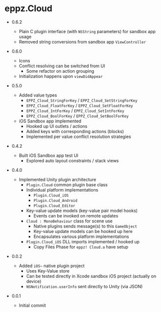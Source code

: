 # eppz.Cloud

* 0.6.2

	+ Plain C plugin interface (with `NSString` parameters) for sandbox app usage
	+ Removed string conversions from sandbox app `ViewController`

* 0.6.0

	+ Icons
	+ Conflict resolving can be switched from UI
		+ Some refactor on action grouping
	+ Initialization happens upon `viewDidAppear`

* 0.5.0

	+ Added value types
		+ `EPPZ_Cloud_StringForKey` / `EPPZ_Cloud_SetStringForKey`
		+ `EPPZ_Cloud_FloatForKey` / `EPPZ_Cloud_SetFloatForKey`
		+ `EPPZ_Cloud_IntForKey` / `EPPZ_Cloud_SetIntForKey`
		+ `EPPZ_Cloud_BoolForKey` / `EPPZ_Cloud_SetBoolForKey`
	+ iOS Sandbox app implemented
		+ Hooked up UI outlets / actions
		+ Added keys with corresponding actions (blocks)
		+ Implemented per value conflict resolution strategies

* 0.4.2

	+ Built iOS Sandbox app test UI
		+ Explored auto layout constraints / stack views

* 0.4.0

	+ Implemented Unity plugin architecture
		+ `Plugin.Cloud` common plugin base class
		+ Individual platform implementations
			+ `Plugin.Cloud_iOS`
			+ `Plugin.Cloud_Android`
			+ `Plugin.Cloud_Editor`
		+ Key-value update models (key-value pair model hooks)
			+ Events can be invoked on remote updates
		+ `Cloud : MonoBehaviour` class for scene use
			+ Native plugins sends message(s) to this `GameObject`
			+ Key-value update models can be hooked up here
			+ Encapsulates various platform implementations
		+ `Plugin.Cloud_iOS` DLL imports implemented / hooked up
			+ Copy Files Phase for `eppz! Cloud.a` have setup

* 0.0.2

	+ Added `iOS~` native plugin project 
		+ Uses Key-Value store
		+ Can be tested directly in Xcode sandbox iOS project (actually on device)
		+ `NSNotification.userInfo` sent directly to Unity (via JSON)

* 0.0.1

	+ Initial commit